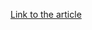[Link to the article](https://securityscorecard.com/blog/zhadnost-strikes-again-this-time-in-finland)
